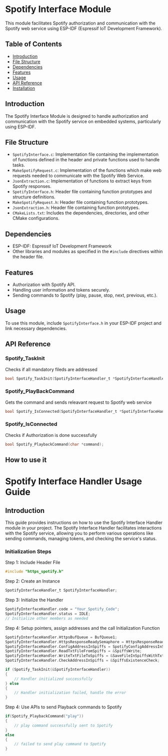 # Spotify Interface Module

This module facilitates Spotify authorization and communication with the Spotify web service using ESP-IDF (Espressif IoT Development Framework).

## Table of Contents
- [Introduction](#introduction)
- [File Structure](#file-structure)
- [Dependencies](#dependencies)
- [Features](#features)
- [Usage](#usage)
- [API Reference](#api-reference)
- [Installation](#installation)


## Introduction

The Spotify Interface Module is designed to handle authorization and communication with the Spotify service on embedded systems, particularly using ESP-IDF.

## File Structure

- `SpotifyInterface.c`: Implementation file containing the implementation of functions defined in the header and private functions used to handle tasks.
- `MakeSpotifyRequest.c`: Implementation of the functions which make web requests needed to communicate with the Spotify Web Service.
- `JsonExtraction.c`: Implementation of functions to extract keys from Spotify responses.
- `SpotifyInterface.h`: Header file containing function prototypes and structure definitions.
- `MakeSpotifyRequest.h`: Header file containing function prototypes.
- `JsonExtraction.h`: Header file containing function prototypes.
- `CMakeLists.txt`: Includes the dependencies, directories, and other CMake configurations.

## Dependencies

- ESP-IDF: Espressif IoT Development Framework
- Other libraries and modules as specified in the `#include` directives within the header file.

## Features

- Authorization with Spotify API.
- Handling user information and tokens securely.
- Sending commands to Spotify (play, pause, stop, next, previous, etc.).

## Usage

To use this module, include `SpotifyInterface.h` in your ESP-IDF project and link necessary dependencies.

## API Reference

### Spotify_TaskInit
Checks if all mandatory fileds are addressed
```c
bool Spotify_TaskInit(SpotifyInterfaceHandler_t *SpotifyInterfaceHandler);
```

### Spotify_PlayBackCommand
Gets the command and sends releavant request to Spotify web service
```c
bool Spotify_IsConnected(SpotifyInterfaceHandler_t *SpotifyInterfaceHandler);
```


### Spotify_IsConnected
Checks if Authorization is done successfully
```c
bool Spotify_PlaybackCommand(char *command);
```

## How to use it

# Spotify Interface Handler Usage Guide

## Introduction

This guide provides instructions on how to use the Spotify Interface Handler module in your project. The Spotify Interface Handler facilitates interactions with the Spotify service, allowing you to perform various operations like sending commands, managing tokens, and checking the service's status.

### Initialization Steps

Step 1: Include Header File

```c
#include "https_spotify.h"
```

Step 2: Create an Instance
```c
SpotifyInterfaceHandler_t SpotifyInterfaceHandler;
```

Step 3: Initialize the Handler

```c
SpotifyInterfaceHandler.code = "Your_Spotify_Code";
SpotifyInterfaceHandler.status = IDLE;
// Initialize other members as needed
```

Step 4: Setup pointers, assign addresses and the call Initialization Function

```c
SpotifyInterfaceHandler.HttpsBufQueue = BufQueue1;
SpotifyInterfaceHandler.HttpsResponseReadySemaphore = HttpsResponseReadySemaphore;
SpotifyInterfaceHandler.ConfigAddressInSpiffs = SpotifyConfigAddressInSpiffs;
SpotifyInterfaceHandler.ReadTxtFileFromSpiffs = &SpiffsWrite;
SpotifyInterfaceHandler.WriteTxtFileToSpiffs = &SaveFileInSpiffsWithTxtFormat;
SpotifyInterfaceHandler.CheckAddressInSpiffs = &SpiffsExistenceCheck;

if (Spotify_TaskInit(&SpotifyInterfaceHandler))
{
    // Handler initialized successfully
} else 
{
    // Handler initialization failed, handle the error
}
```
Step 4: Use APIs to send Playback commands to Spotify

```c
if(Spotify_PlaybackCommand("play"))
{
    // play command successfully sent to Spotify
}
else
{
    // failed to send play command to Spotify
}
```

